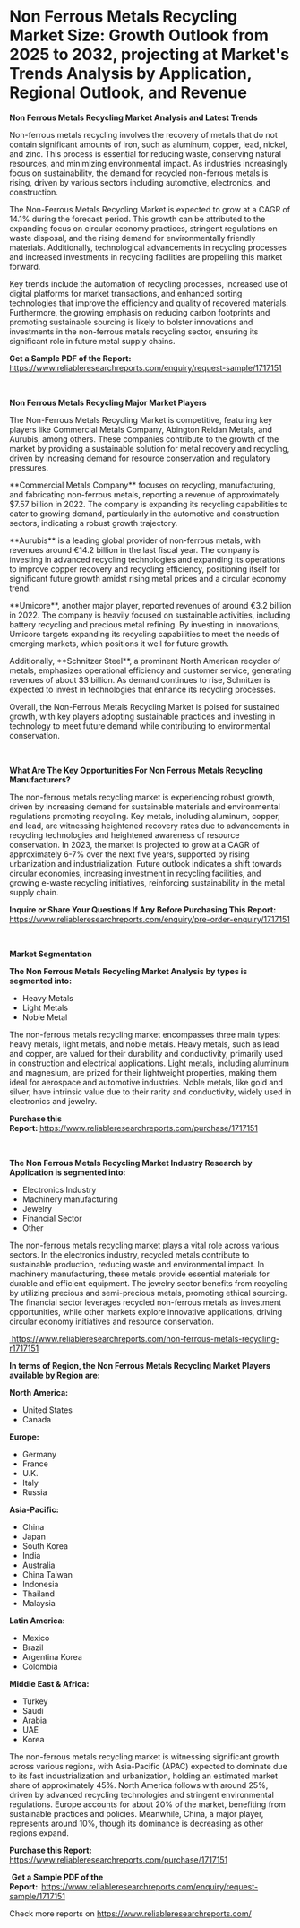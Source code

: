 <p><h1>Non Ferrous Metals Recycling Market Size: Growth Outlook from 2025 to 2032, projecting at Market's Trends Analysis by Application, Regional Outlook, and Revenue</h1></p><p><strong>Non Ferrous Metals Recycling Market Analysis and Latest Trends</strong></p>
<p><p>Non-ferrous metals recycling involves the recovery of metals that do not contain significant amounts of iron, such as aluminum, copper, lead, nickel, and zinc. This process is essential for reducing waste, conserving natural resources, and minimizing environmental impact. As industries increasingly focus on sustainability, the demand for recycled non-ferrous metals is rising, driven by various sectors including automotive, electronics, and construction.</p><p>The Non-Ferrous Metals Recycling Market is expected to grow at a CAGR of 14.1% during the forecast period. This growth can be attributed to the expanding focus on circular economy practices, stringent regulations on waste disposal, and the rising demand for environmentally friendly materials. Additionally, technological advancements in recycling processes and increased investments in recycling facilities are propelling this market forward.</p><p>Key trends include the automation of recycling processes, increased use of digital platforms for market transactions, and enhanced sorting technologies that improve the efficiency and quality of recovered materials. Furthermore, the growing emphasis on reducing carbon footprints and promoting sustainable sourcing is likely to bolster innovations and investments in the non-ferrous metals recycling sector, ensuring its significant role in future metal supply chains.</p></p>
<p><strong>Get a Sample PDF of the Report:&nbsp;</strong> <a href="https://www.reliableresearchreports.com/enquiry/request-sample/1717151?utm_campaign=2245&utm_medium=2&utm_source=Github&utm_content=ia&utm_term=25032025&utm_id=non-ferrous-metals-recycling">https://www.reliableresearchreports.com/enquiry/request-sample/1717151</a></p>
<p>&nbsp;</p>
<p><strong>Non Ferrous Metals Recycling Major Market Players</strong></p>
<p><p>The Non-Ferrous Metals Recycling Market is competitive, featuring key players like Commercial Metals Company, Abington Reldan Metals, and Aurubis, among others. These companies contribute to the growth of the market by providing a sustainable solution for metal recovery and recycling, driven by increasing demand for resource conservation and regulatory pressures.</p><p>**Commercial Metals Company** focuses on recycling, manufacturing, and fabricating non-ferrous metals, reporting a revenue of approximately $7.57 billion in 2022. The company is expanding its recycling capabilities to cater to growing demand, particularly in the automotive and construction sectors, indicating a robust growth trajectory.</p><p>**Aurubis** is a leading global provider of non-ferrous metals, with revenues around €14.2 billion in the last fiscal year. The company is investing in advanced recycling technologies and expanding its operations to improve copper recovery and recycling efficiency, positioning itself for significant future growth amidst rising metal prices and a circular economy trend.</p><p>**Umicore**, another major player, reported revenues of around €3.2 billion in 2022. The company is heavily focused on sustainable activities, including battery recycling and precious metal refining. By investing in innovations, Umicore targets expanding its recycling capabilities to meet the needs of emerging markets, which positions it well for future growth.</p><p>Additionally, **Schnitzer Steel**, a prominent North American recycler of metals, emphasizes operational efficiency and customer service, generating revenues of about $3 billion. As demand continues to rise, Schnitzer is expected to invest in technologies that enhance its recycling processes.</p><p>Overall, the Non-Ferrous Metals Recycling Market is poised for sustained growth, with key players adopting sustainable practices and investing in technology to meet future demand while contributing to environmental conservation.</p></p>
<p>&nbsp;</p>
<p><strong>What Are The Key Opportunities For Non Ferrous Metals Recycling Manufacturers?</strong></p>
<p><p>The non-ferrous metals recycling market is experiencing robust growth, driven by increasing demand for sustainable materials and environmental regulations promoting recycling. Key metals, including aluminum, copper, and lead, are witnessing heightened recovery rates due to advancements in recycling technologies and heightened awareness of resource conservation. In 2023, the market is projected to grow at a CAGR of approximately 6-7% over the next five years, supported by rising urbanization and industrialization. Future outlook indicates a shift towards circular economies, increasing investment in recycling facilities, and growing e-waste recycling initiatives, reinforcing sustainability in the metal supply chain.</p></p>
<p><strong>Inquire or Share Your Questions If Any Before Purchasing This Report:</strong> <a href="https://www.reliableresearchreports.com/enquiry/pre-order-enquiry/1717151?utm_campaign=2245&utm_medium=2&utm_source=Github&utm_content=ia&utm_term=25032025&utm_id=non-ferrous-metals-recycling">https://www.reliableresearchreports.com/enquiry/pre-order-enquiry/1717151</a></p>
<p>&nbsp;</p>
<p><strong>Market Segmentation</strong></p>
<p><strong>The Non Ferrous Metals Recycling Market Analysis by types is segmented into:</strong></p>
<p><ul><li>Heavy Metals</li><li>Light Metals</li><li>Noble Metal</li></ul></p>
<p><p>The non-ferrous metals recycling market encompasses three main types: heavy metals, light metals, and noble metals. Heavy metals, such as lead and copper, are valued for their durability and conductivity, primarily used in construction and electrical applications. Light metals, including aluminum and magnesium, are prized for their lightweight properties, making them ideal for aerospace and automotive industries. Noble metals, like gold and silver, have intrinsic value due to their rarity and conductivity, widely used in electronics and jewelry.</p></p>
<p><strong>Purchase this Report:&nbsp;</strong><a href="https://www.reliableresearchreports.com/purchase/1717151?utm_campaign=2245&utm_medium=2&utm_source=Github&utm_content=ia&utm_term=25032025&utm_id=non-ferrous-metals-recycling">https://www.reliableresearchreports.com/purchase/1717151</a></p>
<p>&nbsp;</p>
<p><strong>The Non Ferrous Metals Recycling Market Industry Research by Application is segmented into:</strong></p>
<p><ul><li>Electronics Industry</li><li>Machinery manufacturing</li><li>Jewelry</li><li>Financial Sector</li><li>Other</li></ul></p>
<p><p>The non-ferrous metals recycling market plays a vital role across various sectors. In the electronics industry, recycled metals contribute to sustainable production, reducing waste and environmental impact. In machinery manufacturing, these metals provide essential materials for durable and efficient equipment. The jewelry sector benefits from recycling by utilizing precious and semi-precious metals, promoting ethical sourcing. The financial sector leverages recycled non-ferrous metals as investment opportunities, while other markets explore innovative applications, driving circular economy initiatives and resource conservation.</p></p>
<p><a href="https://www.reliableresearchreports.com/non-ferrous-metals-recycling-r1717151?utm_campaign=2245&utm_medium=2&utm_source=Github&utm_content=ia&utm_term=25032025&utm_id=non-ferrous-metals-recycling">&nbsp;https://www.reliableresearchreports.com/non-ferrous-metals-recycling-r1717151</a></p>
<p><strong>In terms of Region, the Non Ferrous Metals Recycling Market Players available by Region are:</strong></p>
<p>
    <p> <strong> North America: </strong>
        <ul>
            <li>United States</li>
            <li>Canada</li>
        </ul>
        </p> 
    <p> <strong> Europe: </strong>
        <ul>
            <li>Germany</li>
            <li>France</li>
            <li>U.K.</li>
            <li>Italy</li>
            <li>Russia</li>
        </ul>
        </p> 
    <p> <strong> Asia-Pacific: </strong>
        <ul>
            <li>China</li>
            <li>Japan</li>
            <li>South Korea</li>
            <li>India</li>
            <li>Australia</li>
            <li>China Taiwan</li>
            <li>Indonesia</li>
            <li>Thailand</li>
            <li>Malaysia</li>
        </ul>
        </p> 
    <p> <strong> Latin America: </strong>
        <ul>
            <li>Mexico</li>
            <li>Brazil</li>
            <li>Argentina Korea</li>
            <li>Colombia</li>
        </ul>
        </p> 
    <p> <strong> Middle East & Africa: </strong>
        <ul>
            <li>Turkey</li>
            <li>Saudi</li>
            <li>Arabia</li>
            <li>UAE</li>
            <li>Korea</li>
        </ul>
    </p>
    </p>
<p><p>The non-ferrous metals recycling market is witnessing significant growth across various regions, with Asia-Pacific (APAC) expected to dominate due to its fast industrialization and urbanization, holding an estimated market share of approximately 45%. North America follows with around 25%, driven by advanced recycling technologies and stringent environmental regulations. Europe accounts for about 20% of the market, benefiting from sustainable practices and policies. Meanwhile, China, a major player, represents around 10%, though its dominance is decreasing as other regions expand.</p></p>
<p><strong>Purchase this Report: </strong><a href="https://www.reliableresearchreports.com/purchase/1717151?utm_campaign=2245&utm_medium=2&utm_source=Github&utm_content=ia&utm_term=25032025&utm_id=non-ferrous-metals-recycling">https://www.reliableresearchreports.com/purchase/1717151</a></p>
<p>&nbsp;<strong>Get a Sample PDF of the Report:&nbsp;&nbsp;</strong><a href="https://www.reliableresearchreports.com/enquiry/request-sample/1717151?utm_campaign=2245&utm_medium=2&utm_source=Github&utm_content=ia&utm_term=25032025&utm_id=non-ferrous-metals-recycling">https://www.reliableresearchreports.com/enquiry/request-sample/1717151</a></p>
<p><strong></strong></p>
<p>Check more reports on <a href="https://www.reliableresearchreports.com/?utm_campaign=2245&utm_medium=2&utm_source=Github&utm_content=ia&utm_term=25032025&utm_id=non-ferrous-metals-recycling">https://www.reliableresearchreports.com/</a></p>